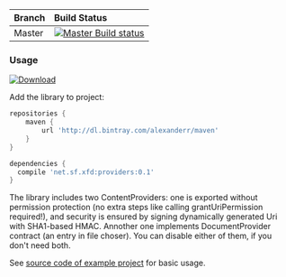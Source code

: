 | Branch | Build Status                                        |
| ------ |:----------------------------------------------------|
| Master | [![Master Build status][master build]][travis link] |

[travis link]: https://travis-ci.org/chdir/fdutil
[master build]: https://travis-ci.org/chdir/fdutil.svg?branch=master

### Usage

[![Download](https://api.bintray.com/packages/alexanderr/maven/super-providers/images/download.svg)](https://bintray.com/alexanderr/maven/super-providers/_latestVersion)

Add the library to project:

```groovy
repositories {
    maven {
        url 'http://dl.bintray.com/alexanderr/maven'
    }
}

dependencies {
  compile 'net.sf.xfd:providers:0.1'
}
```

The library includes two ContentProviders: one is exported without permission protection
(no extra steps like calling grantUriPermission required!), and security is ensured by signing
dynamically generated Uri with SHA1-based HMAC. Annother one implements DocumentProvider contract
(an entry in file choser). You can disable either of them, if you don't need both.

See [source code of example project][1] for basic usage.

[1]: https://github.com/chdir/fdutil/blob/f972290ef1ddb60f07cf7/app/src/main/java/net/sf/fakenames/fddemo/MainActivity.java#L366

